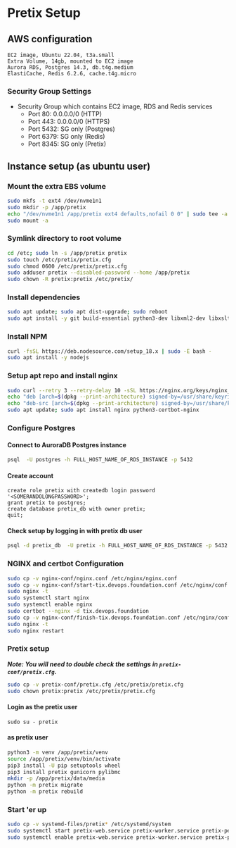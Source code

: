 # Pretix Setup

## AWS configuration

```text
EC2 image, Ubuntu 22.04, t3a.small
Extra Volume, 14gb, mounted to EC2 image
Aurora RDS, Postgres 14.3, db.t4g.medium
ElastiCache, Redis 6.2.6, cache.t4g.micro
```

### Security Group Settings

- Security Group which contains EC2 image, RDS and Redis services
  - Port 80: 0.0.0.0/0 (HTTP)
  - Port 443: 0.0.0.0/0 (HTTPS)
  - Port 5432: SG only (Postgres)
  - Port 6379: SG only (Redis)
  - Port 8345: SG only (Pretix)

## Instance setup (as ubuntu user)

### Mount the extra EBS volume

```bash
sudo mkfs -t ext4 /dev/nvme1n1
sudo mkdir -p /app/pretix
echo "/dev/nvme1n1 /app/pretix ext4 defaults,nofail 0 0" | sudo tee -a /etc/fstab
sudo mount -a
```

### Symlink directory to root volume

```bash
cd /etc; sudo ln -s /app/pretix pretix
sudo touch /etc/pretix/pretix.cfg
sudo chmod 0600 /etc/pretix/pretix.cfg
sudo adduser pretix --disabled-password --home /app/pretix
sudo chown -R pretix:pretix /etc/pretix/
```

### Install dependencies

```bash
sudo apt update; sudo apt dist-upgrade; sudo reboot
sudo apt install -y git build-essential python3-dev libxml2-dev libxslt1-dev libffi-dev zlib1g-dev libssl-dev gettext libpq-dev libjpeg-dev libopenjp2-7-dev python3-virtualenv python3-pip postgresql-client python3.10-venv redis-tools python-is-python3 wget gnupg2 ca-certificates lsb-release ubuntu-keyring software-properties-common nodejs certbot 
```

### Install NPM

```bash
curl -fsSL https://deb.nodesource.com/setup_18.x | sudo -E bash -
sudo apt install -y nodejs
```

### Setup apt repo and install nginx

```bash
sudo curl --retry 3 --retry-delay 10 -sSL https://nginx.org/keys/nginx_signing.key | sudo gpg --dearmor --output /usr/share/keyrings/nginx-archive-keyring.gpg
echo "deb [arch=$(dpkg --print-architecture) signed-by=/usr/share/keyrings/nginx-archive-keyring.gpg] http://nginx.org/packages/mainline/ubuntu `lsb_release -cs` nginx" | sudo tee /etc/apt/sources.list.d/nginx-mainline.list
echo "deb-src [arch=$(dpkg --print-architecture) signed-by=/usr/share/keyrings/nginx-archive-keyring.gpg] http://nginx.org/packages/mainline/ubuntu `lsb_release -cs` nginx" | sudo tee -a /etc/apt/sources.list.d/nginx-mainline.list
sudo apt update; sudo apt install nginx python3-certbot-nginx
```

### Configure Postgres

#### Connect to AuroraDB Postgres instance

```bash
psql  -U postgres -h FULL_HOST_NAME_OF_RDS_INSTANCE -p 5432
```

#### Create account

```pgsql
create role pretix with createdb login password '<SOMERANDOLONGPASSWORD>';
grant pretix to postgres;
create database pretix_db with owner pretix;
quit;
```

#### Check setup by logging in with pretix db user

```bash
psql -d pretix_db  -U pretix -h FULL_HOST_NAME_OF_RDS_INSTANCE -p 5432
```

### NGINX and certbot Configuration

```bash
sudo cp -v nginx-conf/nginx.conf /etc/nginx/nginx.conf
sudo cp -v nginx-conf/start-tix.devops.foundation.conf /etc/nginx/conf.d/tix.devops.foundation.conf
sudo nginx -t
sudo systemctl start nginx
sudo systemctl enable nginx
sudo certbot --nginx -d tix.devops.foundation
sudo cp -v nginx-conf/finish-tix.devops.foundation.conf /etc/nginx/conf.d/tix.devops.foundation.conf
sudo nginx -t
sudo nginx restart
```

### Pretix setup

***Note: You will need to double check the settings in `pretix-conf/pretix.cfg`.***

```bash
sudo cp -v pretix-conf/pretix.cfg /etc/pretix/pretix.cfg
sudo chown pretix:pretix /etc/pretix/pretix.cfg
```

#### Login as the pretix user

`sudo su - pretix`

#### as pretix user

```bash
python3 -m venv /app/pretix/venv
source /app/pretix/venv/bin/activate
pip3 install -U pip setuptools wheel
pip3 install pretix gunicorn pylibmc
mkdir -p /app/pretix/data/media
python -m pretix migrate
python -m pretix rebuild
```

### Start 'er up

```bash
sudo cp -v systemd-files/pretix* /etc/systemd/system
sudo systemctl start pretix-web.service pretix-worker.service pretix-periodic.timer
sudo systemctl enable pretix-web.service pretix-worker.service pretix-periodic.timer
```
